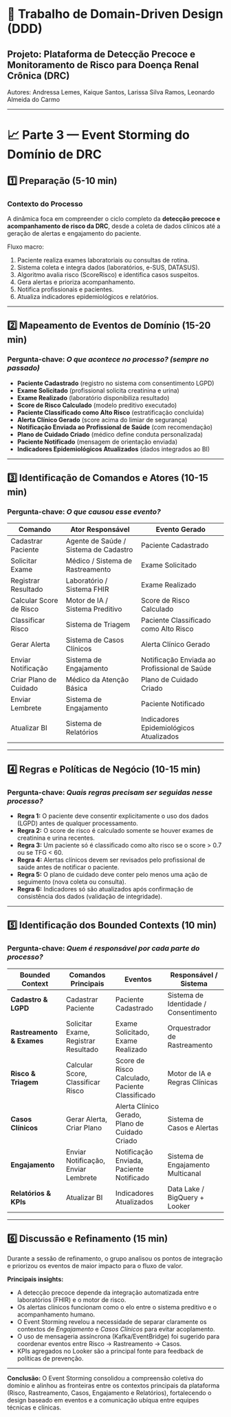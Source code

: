 # 📙 Trabalho de Domain-Driven Design (DDD)

## Projeto: Plataforma de Detecção Precoce e Monitoramento de Risco para Doença Renal Crônica (DRC)
Autores: Andressa Lemes, Kaique Santos, Larissa Silva Ramos, Leonardo Almeida do Carmo

---

# 📈 Parte 3 — Event Storming do Domínio de DRC

## **1️⃣ Preparação (5-10 min)**
### Contexto do Processo
A dinâmica foca em compreender o ciclo completo da **detecção precoce e acompanhamento de risco da DRC**, desde a coleta de dados clínicos até a geração de alertas e engajamento do paciente.

Fluxo macro:
1. Paciente realiza exames laboratoriais ou consultas de rotina.
2. Sistema coleta e integra dados (laboratórios, e-SUS, DATASUS).
3. Algoritmo avalia risco (ScoreRisco) e identifica casos suspeitos.
4. Gera alertas e prioriza acompanhamento.
5. Notifica profissionais e pacientes.
6. Atualiza indicadores epidemiológicos e relatórios.

---

## **2️⃣ Mapeamento de Eventos de Domínio (15-20 min)**
### Pergunta-chave: *O que acontece no processo? (sempre no passado)*
- **Paciente Cadastrado** (registro no sistema com consentimento LGPD)
- **Exame Solicitado** (profissional solicita creatinina e urina)
- **Exame Realizado** (laboratório disponibiliza resultado)
- **Score de Risco Calculado** (modelo preditivo executado)
- **Paciente Classificado como Alto Risco** (estratificação concluída)
- **Alerta Clínico Gerado** (score acima do limiar de segurança)
- **Notificação Enviada ao Profissional de Saúde** (com recomendação)
- **Plano de Cuidado Criado** (médico define conduta personalizada)
- **Paciente Notificado** (mensagem de orientação enviada)
- **Indicadores Epidemiológicos Atualizados** (dados integrados ao BI)

---

## **3️⃣ Identificação de Comandos e Atores (10-15 min)**
### Pergunta-chave: *O que causou esse evento?*

| **Comando** | **Ator Responsável** | **Evento Gerado** |
|--------------|------------------------|------------------|
| Cadastrar Paciente | Agente de Saúde / Sistema de Cadastro | Paciente Cadastrado |
| Solicitar Exame | Médico / Sistema de Rastreamento | Exame Solicitado |
| Registrar Resultado | Laboratório / Sistema FHIR | Exame Realizado |
| Calcular Score de Risco | Motor de IA / Sistema Preditivo | Score de Risco Calculado |
| Classificar Risco | Sistema de Triagem | Paciente Classificado como Alto Risco |
| Gerar Alerta | Sistema de Casos Clínicos | Alerta Clínico Gerado |
| Enviar Notificação | Sistema de Engajamento | Notificação Enviada ao Profissional de Saúde |
| Criar Plano de Cuidado | Médico da Atenção Básica | Plano de Cuidado Criado |
| Enviar Lembrete | Sistema de Engajamento | Paciente Notificado |
| Atualizar BI | Sistema de Relatórios | Indicadores Epidemiológicos Atualizados |

---

## **4️⃣ Regras e Políticas de Negócio (10-15 min)**
### Pergunta-chave: *Quais regras precisam ser seguidas nesse processo?*

- **Regra 1:** O paciente deve consentir explicitamente o uso dos dados (LGPD) antes de qualquer processamento.
- **Regra 2:** O score de risco é calculado somente se houver exames de creatinina e urina recentes.
- **Regra 3:** Um paciente só é classificado como alto risco se o score > 0.7 ou se TFG < 60.
- **Regra 4:** Alertas clínicos devem ser revisados pelo profissional de saúde antes de notificar o paciente.
- **Regra 5:** O plano de cuidado deve conter pelo menos uma ação de seguimento (nova coleta ou consulta).
- **Regra 6:** Indicadores só são atualizados após confirmação de consistência dos dados (validação de integridade).

---

## **5️⃣ Identificação dos Bounded Contexts (10 min)**
### Pergunta-chave: *Quem é responsável por cada parte do processo?*

| **Bounded Context** | **Comandos Principais** | **Eventos** | **Responsável / Sistema** |
|----------------------|--------------------------|-------------|------------------------------|
| **Cadastro & LGPD** | Cadastrar Paciente | Paciente Cadastrado | Sistema de Identidade / Consentimento |
| **Rastreamento & Exames** | Solicitar Exame, Registrar Resultado | Exame Solicitado, Exame Realizado | Orquestrador de Rastreamento |
| **Risco & Triagem** | Calcular Score, Classificar Risco | Score de Risco Calculado, Paciente Classificado | Motor de IA e Regras Clínicas |
| **Casos Clínicos** | Gerar Alerta, Criar Plano | Alerta Clínico Gerado, Plano de Cuidado Criado | Sistema de Casos e Alertas |
| **Engajamento** | Enviar Notificação, Enviar Lembrete | Notificação Enviada, Paciente Notificado | Sistema de Engajamento Multicanal |
| **Relatórios & KPIs** | Atualizar BI | Indicadores Atualizados | Data Lake / BigQuery + Looker |

---

## **6️⃣ Discussão e Refinamento (15 min)**
Durante a sessão de refinamento, o grupo analisou os pontos de integração e priorizou os eventos de maior impacto para o fluxo de valor.

**Principais insights:**
- A detecção precoce depende da integração automatizada entre laboratórios (FHIR) e o motor de risco.
- Os alertas clínicos funcionam como o elo entre o sistema preditivo e o acompanhamento humano.
- O Event Storming revelou a necessidade de separar claramente os contextos de *Engajamento* e *Casos Clínicos* para evitar acoplamento.
- O uso de mensageria assíncrona (Kafka/EventBridge) foi sugerido para coordenar eventos entre Risco → Rastreamento → Casos.
- KPIs agregados no Looker são a principal fonte para feedback de políticas de prevenção.

---

**Conclusão:**
O Event Storming consolidou a compreensão coletiva do domínio e alinhou as fronteiras entre os contextos principais da plataforma (Risco, Rastreamento, Casos, Engajamento e Relatórios), fortalecendo o design baseado em eventos e a comunicação ubíqua entre equipes técnicas e clínicas.

